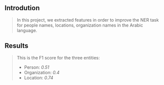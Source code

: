 ## Introdution

> In this project, we extracted features in order to improve the NER task for people names, locations, organization names in the Arabic language.

## Results
> This is the F1 score for the three entities:
> - Person: *0.51*
> - Organization: *0.4*
> - Location: *0.74*
